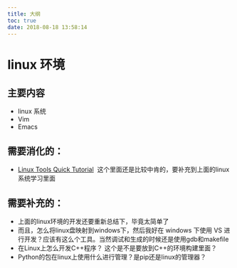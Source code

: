 ```yaml
---
title: 大纲
toc: true
date: 2018-08-18 13:58:14
---
```


# linux 环境


## 主要内容

- linux 系统
- Vim
- Emacs





## 需要消化的：

- [Linux Tools Quick Tutorial](http://linuxtools-rst.readthedocs.io/zh_CN/latest/index.html#)  这个里面还是比较中肯的，要补充到上面的linux系统学习里面



## 需要补充的：

- 上面的linux环境的开发还要重新总结下，毕竟太简单了
- 而且，怎么将linux盘映射到windows下，然后我好在 windows 下使用 VS 进行开发？应该有这么个工具。当然调试和生成的时候还是使用gdb和makefile
- 在Linux上怎么开发C++程序？ 这个是不是要放到C++的环境构建里面？
- Python的包在linux上使用什么进行管理？是pip还是linux的管理器？
